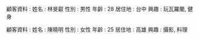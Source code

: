顧客資料 :
姓名 : 林旻叡
性別 : 男性
年齡 : 28
居住地 : 台中
興趣 : 玩瓦羅蘭, 健身

顧客資料 :
姓名 : 陳曉明
性別 : 女性
年齡 : 25
居住地 : 高雄
興趣 : 攝影, 料理